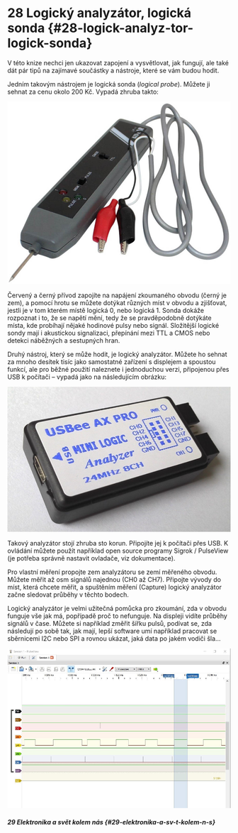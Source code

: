 # 28 Logický analyzátor, logická sonda {#28-logick-analyz-tor-logick-sonda}

V této knize nechci jen ukazovat zapojení a vysvětlovat, jak fungují, ale také dát pár tipů na zajímavé součástky a nástroje, které se vám budou hodit.

Jedním takovým nástrojem je logická sonda (_logical probe_). Můžete ji sehnat za cenu okolo 200 Kč. Vypadá zhruba takto:

![317-1.jpeg](./images/00283.jpeg)

Červený a černý přívod zapojíte na napájení zkoumaného obvodu (černý je zem), a pomocí hrotu se můžete dotýkat různých míst v obvodu a zjišťovat, jestli je v tom kterém místě logická 0, nebo logická 1\. Sonda dokáže rozpoznat i to, že se napětí mění, tedy že se pravděpodobně dotýkáte místa, kde probíhají nějaké hodinové pulsy nebo signál. Složitější logické sondy mají i akustickou signalizaci, přepínání mezi TTL a CMOS nebo detekci náběžných a sestupných hran.

Druhý nástroj, který se může hodit, je logický analyzátor. Můžete ho sehnat za mnoho desítek tisíc jako samostatné zařízení s displejem a spoustou funkcí, ale pro běžné použití naleznete i jednoduchou verzi, připojenou přes USB k počítači – vypadá jako na následujícím obrázku:

![318-1.jpeg](./images/00241.jpeg)

Takový analyzátor stojí zhruba sto korun. Připojíte jej k počítači přes USB. K ovládání můžete použít například open source programy Sigrok / PulseView (je potřeba správně nastavit ovladače, viz dokumentace).

Pro vlastní měření propojte zem analyzátoru se zemí měřeného obvodu. Můžete měřit až osm signálů najednou (CH0 až CH7). Připojte vývody do míst, která chcete měřit, a spuštěním měření (Capture) logický analyzátor začne sledovat průběhy v těchto bodech.

Logický analyzátor je velmi užitečná pomůcka pro zkoumání, zda v obvodu funguje vše jak má, popřípadě proč to nefunguje. Na displeji vidíte průběhy signálů v čase. Můžete si například změřit šířku pulsů, podívat se, zda následují po sobě tak, jak mají, lepší software umí například pracovat se sběrnicemi I2C nebo SPI a rovnou ukázat, jaká data po jakém vodiči šla…

![319-1.jpeg](./images/00286.jpeg)

##### 29 Elektronika a svět kolem nás {#29-elektronika-a-sv-t-kolem-n-s}
